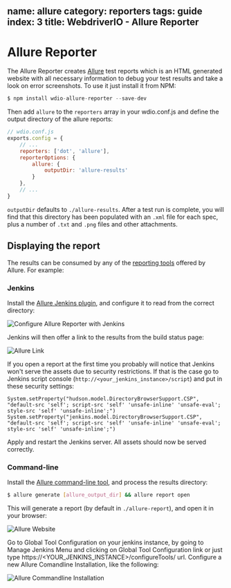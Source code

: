 name: allure
category: reporters
tags: guide
index: 3
title: WebdriverIO - Allure Reporter
---

Allure Reporter
===============

The Allure Reporter creates [Allure](http://allure.qatools.ru/) test reports which is an HTML generated website with all necessary information to debug your test results and take a look on error screenshots. To use it just install it from NPM:

```js
$ npm install wdio-allure-reporter --save-dev
```

Then add `allure` to the `reporters` array in your wdio.conf.js and define the output directory of the allure reports:

```js
// wdio.conf.js
exports.config = {
    // ...
    reporters: ['dot', 'allure'],
    reporterOptions: {
        allure: {
            outputDir: 'allure-results'
        }
    },
    // ...
}
```

`outputDir` defaults to `./allure-results`. After a test run is complete, you will find that this directory has been populated with an `.xml` file for each spec, plus a number of `.txt` and `.png` files and other attachments.

## Displaying the report

The results can be consumed by any of the [reporting tools](http://wiki.qatools.ru/display/AL/Reporting) offered by Allure. For example:

### Jenkins

Install the [Allure Jenkins plugin](http://wiki.qatools.ru/display/AL/Allure+Jenkins+Plugin), and configure it to read from the correct directory:

![Configure Allure Reporter with Jenkins](https://github.com/webdriverio/wdio-allure-reporter/raw/master/docs/images/jenkins-config.png "Configure Allure Reporter with Jenkins")

Jenkins will then offer a link to the results from the build status page:

![Allure Link](https://github.com/webdriverio/wdio-allure-reporter/raw/master/docs/images/jenkins-results.png "Allure Link")

If you open a report at the first time you probably will notice that Jenkins won't serve the assets due to security restrictions. If that is the case go to Jenkins script console (`http://<your_jenkins_instance>/script`) and put in these security settings:

```
System.setProperty("hudson.model.DirectoryBrowserSupport.CSP", "default-src 'self'; script-src 'self' 'unsafe-inline' 'unsafe-eval'; style-src 'self' 'unsafe-inline';")
System.setProperty("jenkins.model.DirectoryBrowserSupport.CSP", "default-src 'self'; script-src 'self' 'unsafe-inline' 'unsafe-eval'; style-src 'self' 'unsafe-inline';")
```

Apply and restart the Jenkins server. All assets should now be served correctly.

### Command-line

Install the [Allure command-line tool](https://www.npmjs.com/package/allure-commandline), and process the results directory:

```sh
$ allure generate [allure_output_dir] && allure report open
```

This will generate a report (by default in `./allure-report`), and open it in your browser:

![Allure Website](https://github.com/webdriverio/wdio-allure-reporter/raw/master/docs/images/browser.png "Allure Website")

Go to Global Tool Configuration on your jenkins instance, by going to Manage Jenkins Menu and clicking on Global Tool Configuration link or just type https://<YOUR_JENKINS_INSTANCE>/configureTools/ url. Configure a new Allure Comandline Installation, like the following:

![Allure Commandline Installation](https://image.ibb.co/fvc6Mk/Screen_Shot_2017_08_23_at_10_25_00.png)
